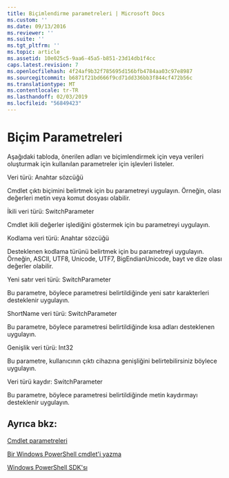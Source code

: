 ```yaml
---
title: Biçimlendirme parametreleri | Microsoft Docs
ms.custom: ''
ms.date: 09/13/2016
ms.reviewer: ''
ms.suite: ''
ms.tgt_pltfrm: ''
ms.topic: article
ms.assetid: 10e025c5-9aa6-45a5-b851-23d14db1f4cc
caps.latest.revision: 7
ms.openlocfilehash: 4f24af9b32f785695d156bfb4784aa03c97e8987
ms.sourcegitcommit: b6871f21bd666f9cd71dd336bb3f844cf472b56c
ms.translationtype: MT
ms.contentlocale: tr-TR
ms.lasthandoff: 02/03/2019
ms.locfileid: "56849423"
---
```

# <a name="format-parameters"></a>Biçim Parametreleri

Aşağıdaki tabloda, önerilen adları ve biçimlendirmek için veya verileri oluşturmak için kullanılan parametreler için işlevleri listeler.

Veri türü: Anahtar sözcüğü

Cmdlet çıktı biçimini belirtmek için bu parametreyi uygulayın. Örneğin, olası değerleri metin veya komut dosyası olabilir.

İkili veri türü: SwitchParameter

Cmdlet ikili değerler işlediğini göstermek için bu parametreyi uygulayın.

Kodlama veri türü: Anahtar sözcüğü

Desteklenen kodlama türünü belirtmek için bu parametreyi uygulayın. Örneğin, ASCII, UTF8, Unicode, UTF7, BigEndianUnicode, bayt ve dize olası değerler olabilir.

Yeni satır veri türü: SwitchParameter

Bu parametre, böylece parametresi belirtildiğinde yeni satır karakterleri desteklenir uygulayın.

ShortName veri türü: SwitchParameter

Bu parametre, böylece parametresi belirtildiğinde kısa adları desteklenen uygulayın.

Genişlik veri türü: Int32

Bu parametre, kullanıcının çıktı cihazına genişliğini belirtebilirsiniz böylece uygulayın.

Veri türü kaydır: SwitchParameter

Bu parametre, böylece parametresi belirtildiğinde metin kaydırmayı desteklenir uygulayın.

## <a name="see-also"></a>Ayrıca bkz:

[Cmdlet parametreleri](./cmdlet-parameters.md)

[Bir Windows PowerShell cmdlet'i yazma](./writing-a-windows-powershell-cmdlet.md)

[Windows PowerShell SDK'sı](../windows-powershell-reference.md)
